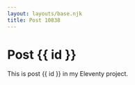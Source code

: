 ```yaml
---
layout: layouts/base.njk
title: Post 10838
---
```


# Post {{ id }}

This is post {{ id }} in my Eleventy project.
